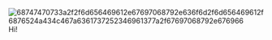 ![68747470733a2f2f6d656469612e67697068792e636f6d2f6d656469612f6876524a434c467a6361737252346961377a2f67697068792e676966](https://user-images.githubusercontent.com/77500425/161304412-a1364787-7ce6-4a86-8278-36344c898312.gif) Hi!
